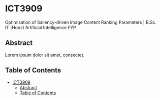 # ICT3909
Optimisation of Saliency-driven Image Content Ranking Parameters | B.Sc. IT (Hons) Artificial Intelligence FYP

## Abstract
Lorem ipsum dolor sit amet, consectet.

## Table of Contents
- [ICT3909](#ict3909)
  - [Abstract](#abstract)
  - [Table of Contents](#table-of-contents)

